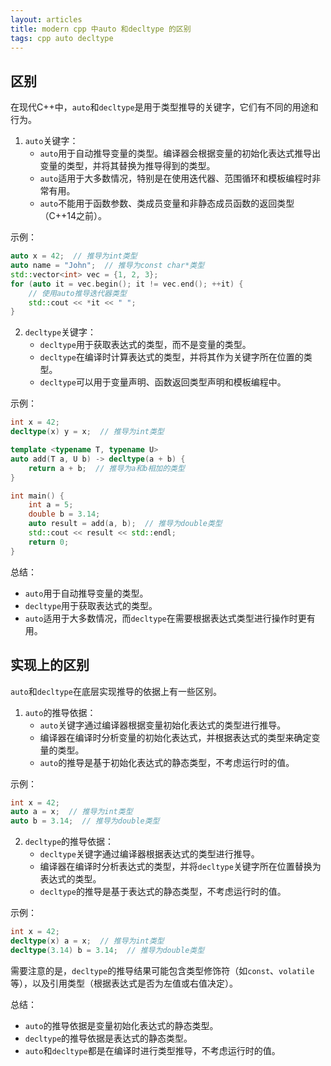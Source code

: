 ```yaml
---
layout: articles
title: modern cpp 中auto 和decltype 的区别
tags: cpp auto decltype
---
```



## 区别


在现代C++中，`auto`和`decltype`是用于类型推导的关键字，它们有不同的用途和行为。

1. `auto`关键字：
   - `auto`用于自动推导变量的类型。编译器会根据变量的初始化表达式推导出变量的类型，并将其替换为推导得到的类型。
   - `auto`适用于大多数情况，特别是在使用迭代器、范围循环和模板编程时非常有用。
   - `auto`不能用于函数参数、类成员变量和非静态成员函数的返回类型（C++14之前）。

示例：
```cpp
auto x = 42;  // 推导为int类型
auto name = "John";  // 推导为const char*类型
std::vector<int> vec = {1, 2, 3};
for (auto it = vec.begin(); it != vec.end(); ++it) {
    // 使用auto推导迭代器类型
    std::cout << *it << " ";
}
```

2. `decltype`关键字：
   - `decltype`用于获取表达式的类型，而不是变量的类型。
   - `decltype`在编译时计算表达式的类型，并将其作为关键字所在位置的类型。
   - `decltype`可以用于变量声明、函数返回类型声明和模板编程中。

示例：
```cpp
int x = 42;
decltype(x) y = x;  // 推导为int类型

template <typename T, typename U>
auto add(T a, U b) -> decltype(a + b) {
    return a + b;  // 推导为a和b相加的类型
}

int main() {
    int a = 5;
    double b = 3.14;
    auto result = add(a, b);  // 推导为double类型
    std::cout << result << std::endl;
    return 0;
}
```

总结：
- `auto`用于自动推导变量的类型。
- `decltype`用于获取表达式的类型。
- `auto`适用于大多数情况，而`decltype`在需要根据表达式类型进行操作时更有用。



## 实现上的区别

`auto`和`decltype`在底层实现推导的依据上有一些区别。

1. `auto`的推导依据：
   - `auto`关键字通过编译器根据变量初始化表达式的类型进行推导。
   - 编译器在编译时分析变量的初始化表达式，并根据表达式的类型来确定变量的类型。
   - `auto`的推导是基于初始化表达式的静态类型，不考虑运行时的值。

示例：
```cpp
int x = 42;
auto a = x;  // 推导为int类型
auto b = 3.14;  // 推导为double类型
```

2. `decltype`的推导依据：
   - `decltype`关键字通过编译器根据表达式的类型进行推导。
   - 编译器在编译时分析表达式的类型，并将`decltype`关键字所在位置替换为表达式的类型。
   - `decltype`的推导是基于表达式的静态类型，不考虑运行时的值。

示例：
```cpp
int x = 42;
decltype(x) a = x;  // 推导为int类型
decltype(3.14) b = 3.14;  // 推导为double类型
```

需要注意的是，`decltype`的推导结果可能包含类型修饰符（如`const`、`volatile`等），以及引用类型（根据表达式是否为左值或右值决定）。

总结：
- `auto`的推导依据是变量初始化表达式的静态类型。
- `decltype`的推导依据是表达式的静态类型。
- `auto`和`decltype`都是在编译时进行类型推导，不考虑运行时的值。